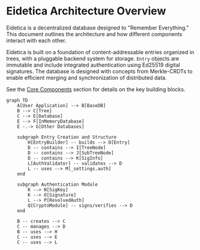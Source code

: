 # Eidetica Architecture Overview

Eidetica is a decentralized database designed to "Remember Everything." This document outlines the architecture and how different components interact with each other.

Eidetica is built on a foundation of content-addressable entries organized in trees, with a pluggable backend system for storage. `Entry` objects are immutable and include integrated authentication using Ed25519 digital signatures. The database is designed with concepts from Merkle-CRDTs to enable efficient merging and synchronization of distributed data.

See the [Core Components](core_components/index.md) section for details on the key building blocks.

```mermaid
graph TD
    A[User Application] --> B[BaseDB]
    B --> C[Tree]
    C --> E[Database]
    E --> F[InMemoryDatabase]
    E -.-> G[Other Databases]

    subgraph Entry Creation and Structure
        H[EntryBuilder] -- builds --> D[Entry]
        D -- contains --> I[TreeNode]
        D -- contains --> J[SubTreeNode]
        D -- contains --> K[SigInfo]
        L[AuthValidator] -- validates --> D
        L -- uses --> M[_settings.auth]
    end

    subgraph Authentication Module
        K --> N[SigKey]
        K --> O[Signature]
        L --> P[ResolvedAuth]
        Q[CryptoModule] -- signs/verifies --> D
    end

    B -- creates --> C
    C -- manages --> D
    B -- uses --> H
    C -- uses --> E
    C -- uses --> L
```
